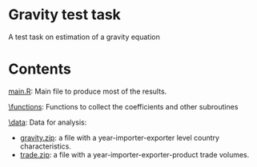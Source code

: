 # Gravity test task
A test task on estimation of a gravity equation

# Contents

[main.R](main.R): Main file to produce most of the results.

[\functions](\functions): Functions to collect the coefficients and other subroutines

[\data](\data): Data for analysis:

* [gravity.zip](\data\gravity.zip): a file with a year-importer-exporter level country characteristics.
* [trade.zip](\data\trade.zip): a file with a year-importer-exporter-product trade volumes.



